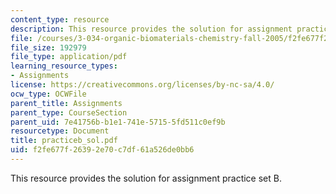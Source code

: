 ```yaml
---
content_type: resource
description: This resource provides the solution for assignment practice set B.
file: /courses/3-034-organic-biomaterials-chemistry-fall-2005/f2fe677f26392e70c7df61a526de0bb6_practiceb_sol.pdf
file_size: 192979
file_type: application/pdf
learning_resource_types:
- Assignments
license: https://creativecommons.org/licenses/by-nc-sa/4.0/
ocw_type: OCWFile
parent_title: Assignments
parent_type: CourseSection
parent_uid: 7e41756b-b1e1-741e-5715-5fd511c0ef9b
resourcetype: Document
title: practiceb_sol.pdf
uid: f2fe677f-2639-2e70-c7df-61a526de0bb6
---
```

This resource provides the solution for assignment practice set B.